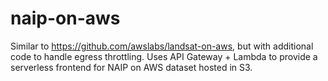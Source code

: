# naip-on-aws
Similar to https://github.com/awslabs/landsat-on-aws, but with additional code to handle egress throttling. Uses API Gateway + Lambda to provide a serverless frontend for NAIP on AWS dataset hosted in S3.
